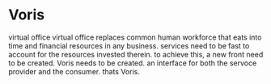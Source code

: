# Voris
virtual office
virtual office replaces common human workforce that eats into time and financial resources in any business. services need to be fast to account for the resources invested therein. to achieve this, a new front need to be created. Voris needs to be created. an interface for both the servoce provider and the consumer. thats Voris.
